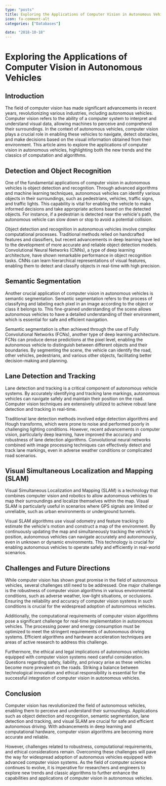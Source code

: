 ```yaml
---
type: "posts"
title: Exploring the Applications of Computer Vision in Autonomous Vehicles
icon: fa-comment-alt
categories: ["Databases"]

date: "2018-10-18"
---
```




# Exploring the Applications of Computer Vision in Autonomous Vehicles

## Introduction

The field of computer vision has made significant advancements in recent years, revolutionizing various industries, including autonomous vehicles. Computer vision refers to the ability of a computer system to interpret and understand visual data, allowing machines to perceive and comprehend their surroundings. In the context of autonomous vehicles, computer vision plays a crucial role in enabling these vehicles to navigate, detect obstacles, and make decisions based on the visual information obtained from their environment. This article aims to explore the applications of computer vision in autonomous vehicles, highlighting both the new trends and the classics of computation and algorithms.

## Detection and Object Recognition

One of the fundamental applications of computer vision in autonomous vehicles is object detection and recognition. Through advanced algorithms and machine learning techniques, autonomous vehicles can identify various objects in their surroundings, such as pedestrians, vehicles, traffic signs, and traffic lights. This capability is vital for enabling the vehicle to make informed decisions and take appropriate actions based on the detected objects. For instance, if a pedestrian is detected near the vehicle's path, the autonomous vehicle can slow down or stop to avoid a potential collision.

Object detection and recognition in autonomous vehicles involve complex computational processes. Traditional methods relied on handcrafted features and classifiers, but recent advancements in deep learning have led to the development of more accurate and reliable object detection models. Convolutional Neural Networks (CNNs), a type of deep learning architecture, have shown remarkable performance in object recognition tasks. CNNs can learn hierarchical representations of visual features, enabling them to detect and classify objects in real-time with high precision.

## Semantic Segmentation

Another crucial application of computer vision in autonomous vehicles is semantic segmentation. Semantic segmentation refers to the process of classifying and labeling each pixel in an image according to the object or class it belongs to. This fine-grained understanding of the scene allows autonomous vehicles to have a detailed understanding of their environment, which is essential for safe and efficient navigation.

Semantic segmentation is often achieved through the use of Fully Convolutional Networks (FCNs), another type of deep learning architecture. FCNs can produce dense predictions at the pixel level, enabling the autonomous vehicle to distinguish between different objects and their boundaries. By segmenting the scene, the vehicle can identify the road, other vehicles, pedestrians, and various other objects, facilitating better decision-making and planning.

## Lane Detection and Tracking

Lane detection and tracking is a critical component of autonomous vehicle systems. By accurately identifying and tracking lane markings, autonomous vehicles can navigate safely and maintain their position on the road. Computer vision techniques are extensively utilized to achieve robust lane detection and tracking in real-time.

Traditional lane detection methods involved edge detection algorithms and Hough transforms, which were prone to noise and performed poorly in challenging lighting conditions. However, recent advancements in computer vision, particularly deep learning, have improved the accuracy and robustness of lane detection algorithms. Convolutional neural networks combined with image processing techniques can effectively detect and track lane markings, even in adverse weather conditions or complicated road scenarios.

## Visual Simultaneous Localization and Mapping (SLAM)

Visual Simultaneous Localization and Mapping (SLAM) is a technology that combines computer vision and robotics to allow autonomous vehicles to map their surroundings and localize themselves within the map. Visual SLAM is particularly useful in scenarios where GPS signals are limited or unreliable, such as urban environments or underground tunnels.

Visual SLAM algorithms use visual odometry and feature tracking to estimate the vehicle's motion and construct a map of the environment. By continuously updating the map and simultaneously tracking the vehicle's position, autonomous vehicles can navigate accurately and autonomously, even in unknown or dynamic environments. This technology is crucial for enabling autonomous vehicles to operate safely and efficiently in real-world scenarios.

## Challenges and Future Directions

While computer vision has shown great promise in the field of autonomous vehicles, several challenges still need to be addressed. One major challenge is the robustness of computer vision algorithms in various environmental conditions, such as adverse weather, low-light situations, or occlusions. Ensuring the reliability and accuracy of computer vision systems in such conditions is crucial for the widespread adoption of autonomous vehicles.

Additionally, the computational requirements of computer vision algorithms pose a significant challenge for real-time implementation in autonomous vehicles. The processing power and energy consumption must be optimized to meet the stringent requirements of autonomous driving systems. Efficient algorithms and hardware acceleration techniques are areas of active research to address this challenge.

Furthermore, the ethical and legal implications of autonomous vehicles equipped with computer vision systems need careful consideration. Questions regarding safety, liability, and privacy arise as these vehicles become more prevalent on the roads. Striking a balance between technological innovation and ethical responsibility is essential for the successful integration of computer vision in autonomous vehicles.

## Conclusion

Computer vision has revolutionized the field of autonomous vehicles, enabling them to perceive and understand their surroundings. Applications such as object detection and recognition, semantic segmentation, lane detection and tracking, and visual SLAM are crucial for safe and efficient autonomous driving. With advancements in deep learning and computational hardware, computer vision algorithms are becoming more accurate and reliable.

However, challenges related to robustness, computational requirements, and ethical considerations remain. Overcoming these challenges will pave the way for widespread adoption of autonomous vehicles equipped with advanced computer vision systems. As the field of computer science continues to evolve, it is imperative for researchers and engineers to explore new trends and classic algorithms to further enhance the capabilities and applications of computer vision in autonomous vehicles.